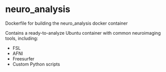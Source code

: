# neuro_analysis
Dockerfile for building the neuro_analysis docker container

Contains a ready-to-analyze Ubuntu container with common neuroimaging tools, including:
* FSL
* AFNI
* Freesurfer
* Custom Python scripts

